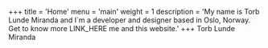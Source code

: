 +++
title = 'Home'
menu = 'main'
weight = 1
description = 'My name is Torb Lunde Miranda and I`m a developer and designer based in Oslo, Norway. Get to know more LINK_HERE me and this website.'
+++
Torb Lunde Miranda